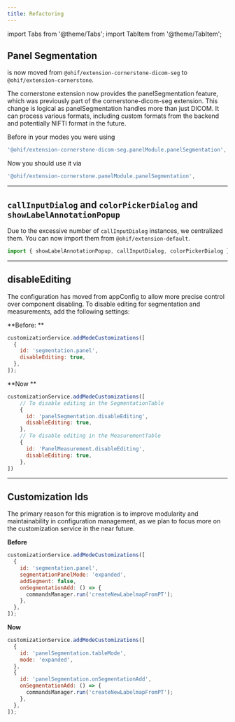 ```yaml
---
title: Refactoring
---
```


import Tabs from '@theme/Tabs';
import TabItem from '@theme/TabItem';





## Panel Segmentation

is now moved from `@ohif/extension-cornerstone-dicom-seg` to `@ohif/extension-cornerstone`.


The cornerstone extension now provides the panelSegmentation feature, which was previously part of the cornerstone-dicom-seg extension. This change is logical as panelSegmentation handles more than just DICOM. It can process various formats, including custom formats from the backend and potentially NIFTI format in the future.


Before in your modes you were using

```js
'@ohif/extension-cornerstone-dicom-seg.panelModule.panelSegmentation',
```


Now you should use it via


```js
'@ohif/extension-cornerstone.panelModule.panelSegmentation',
```

---

## `callInputDialog` and `colorPickerDialog` and `showLabelAnnotationPopup`

Due to the excessive number of `callInputDialog` instances, we centralized them. You can now import them from `@ohif/extension-default`.


```js
import { showLabelAnnotationPopup, callInputDialog, colorPickerDialog } from '@ohif/extension-default';
```


---

## disableEditing

The configuration has moved from appConfig to allow more precise control over component disabling. To disable editing for segmentation and measurements, add the following settings:


**Before: **

```js
customizationService.addModeCustomizations([
  {
    id: 'segmentation.panel',
    disableEditing: true,
  },
]);
```

**Now **

```js
customizationService.addModeCustomizations([
    // To disable editing in the SegmentationTable
    {
      id: 'panelSegmentation.disableEditing',
      disableEditing: true,
    },
    // To disable editing in the MeasurementTable
    {
      id: 'PanelMeasurement.disableEditing',
      disableEditing: true,
    },
])
```


---

## Customization Ids

The primary reason for this migration is to improve modularity and maintainability in configuration management, as we plan to focus more on the customization service in the near future.

**Before**

```js
customizationService.addModeCustomizations([
  {
    id: 'segmentation.panel',
    segmentationPanelMode: 'expanded',
    addSegment: false,
    onSegmentationAdd: () => {
      commandsManager.run('createNewLabelmapFromPT');
    },
  },
]);
```


**Now**

```js
customizationService.addModeCustomizations([
  {
    id: 'panelSegmentation.tableMode',
    mode: 'expanded',
  },
  {
    id: 'panelSegmentation.onSegmentationAdd',
    onSegmentationAdd: () => {
      commandsManager.run('createNewLabelmapFromPT');
    },
  },
]);

```
